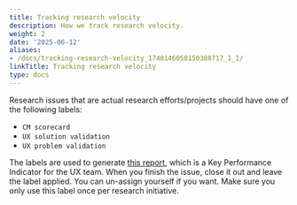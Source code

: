 ```yaml
---
title: Tracking research velocity
description: How we track research velocity.
weight: 2
date: '2025-06-12'
aliases:
- /docs/tracking-research-velocity_1748146058150388717_1_1/
linkTitle: Tracking research velocity
type: docs
---
```


Research issues that are actual research efforts/projects should have one of the following labels:

- `CM scorecard`
- `UX solution validation`
- `UX problem validation`

The labels are used to generate [this report](https://app.periscopedata.com/app/gitlab/462325/UX-KPIs?widget=7004937), which is a Key Performance Indicator for the UX team. When you finish the issue, close it out and leave the label applied. You can un-assign yourself if you want. Make sure you only use this label once per research initiative.

